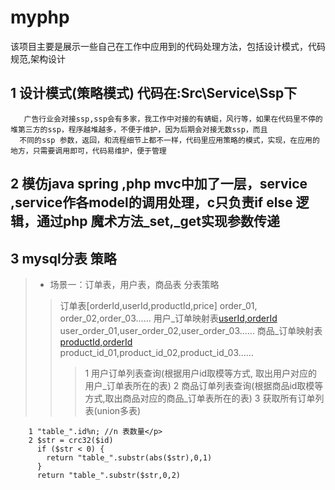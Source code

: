 # myphp
该项目主要是展示一些自己在工作中应用到的代码处理方法，包括设计模式，代码规范,架构设计

## 1 设计模式(策略模式)  代码在:Src\Service\Ssp下
```
   广告行业会对接ssp,ssp会有多家，我工作中对接的有蜻蜓，风行等，如果在代码里不停的堆第三方的ssp，程序越堆越多，不便于维护，因为后期会对接无数ssp，而且
  不同的ssp 参数，返回，和流程细节上都不一样，代码里应用策略的模式，实现，在应用的地方，只需要调用即可，代码易维护，便于管理
```
## 2 模仿java spring ,php mvc中加了一层，service ,service作各model的调用处理，c只负责if else 逻辑，通过php 魔术方法_set,_get实现参数传递
## 3 mysql分表 策略
  > * 场景一：订单表，用户表，商品表 分表策略
  >> 订单表[orderId,userId,productId,price] order_01, order_02,order_03......
  >> 用户_订单映射表[userId,orderId](分表产品产生业务表) user_order_01,user_order_02,user_order_03...... 
  >> 商品_订单映射表[productId,orderId](分表产生业务表) product_id_01,product_id_02,product_id_03......
  >>> 1 用户订单列表查询(根据用户id取模等方式, 取出用户对应的用户_订单表所在的表)
  >>> 2 商品订单列表查询(根据商品id取模等方式,取出商品对应的商品_订单表所在的表)
  >>> 3 获取所有订单列表(union多表)    
  ```
      1 "table_".id%n; //n 表数量</p>
      2 $str = crc32($id)
        if ($str < 0) {
          return "table_".substr(abs($str),0,1)
        }
        return "table_".substr($str,0,2) 
  ```
